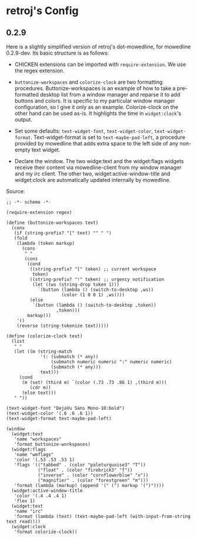 retroj's Config
===============

0.2.9
-----

Here is a slightly simplified version of retroj's dot-mowedline, for
mowedline 0.2.9-dev.  Its basic structure is as follows:

  - CHICKEN extensions can be imported with `require-extension`.  We use
    the regex extension.

  - `buttonize-workspaces` and `colorize-clock` are two formatting
    procedures.  Buttonize-workspaces is an example of how to take a
    pre-formatted desktop list from a window manager and reparse it to add
    buttons and colors.  It is specific to my particular window manager
    configuration, so I give it only as an example.  Colorize-clock on the
    other hand can be used as-is.  It highlights the time in
    `widget:clock`'s output.

  - Set some defaults: `text-widget-font`, `text-widget-color`,
    `text-widget-format`.  Text-widget-format is set to
    `text-maybe-pad-left`, a procedure provided by mowedline that adds
    extra space to the left side of any non-empty text widget.

  - Declare the window.  The two widge:text and the widget:flags widgets
    receive their content via mowedline-client from my window manager and
    my irc client.  The other two, widget:active-window-title and
    widget:clock are automatically updated internally by mowedline.

Source:

    ;; -*- scheme -*-

    (require-extension regex)

    (define (buttonize-workspaces text)
      (cons
       (if (string-prefix? "[" text) "" " ")
       (fold
        (lambda (token markup)
          (cons
           " "
           (cons
            (cond
             ((string-prefix? "[" token) ;; current workspace
              token)
             ((string-prefix? "!" token) ;; urgency notification
              (let ((ws (string-drop token 1)))
                `(button (lambda () (switch-to-desktop ,ws))
                         (color (1 0 0 1) ,ws))))
             (else
              `(button (lambda () (switch-to-desktop ,token))
                       ,token)))
            markup)))
        '()
        (reverse (string-tokenize text)))))

    (define (colorize-clock text)
      (list
       " "
       (let ((m (string-match
                 '(: (submatch (* any))
                     (submatch numeric numeric ":" numeric numeric)
                     (submatch (* any)))
                 text)))
         (cond
          (m (set! (third m) `(color (.73 .73 .86 1) ,(third m)))
             (cdr m))
          (else text)))
       " "))

    (text-widget-font "DejaVu Sans Mono-10:bold")
    (text-widget-color '(.6 .6 .6 1))
    (text-widget-format text-maybe-pad-left)

    (window
      (widget:text
       'name "workspaces"
       'format buttonize-workspaces)
      (widget:flags
       'name "wmflags"
       'color '(.53 .53 .53 1)
       'flags '(("tabbed" . (color "paleturquoise3" "T"))
                ("float" . (color "firebrick3" "f"))
                ("inverse" . (color "cornflowerblue" "v"))
                ("magnifier" . (color "forestgreen" "m")))
       'format (lambda (markup) (append '(" (") markup '(")"))))
      (widget:active-window-title
       'color '(.4 .4 .4 1)
       'flex 1)
      (widget:text
       'name "irc"
       'format (lambda (text) (text-maybe-pad-left (with-input-from-string text read))))
      (widget:clock
       'format colorize-clock))
